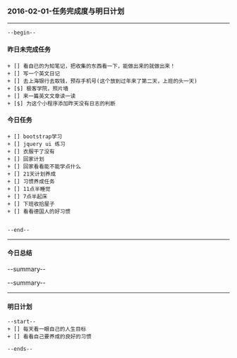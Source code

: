 ### 2016-02-01-任务完成度与明日计划

----------------------------------------------------------------------------------------------------------
    --begin--
#### 昨日未完成任务
    + [] 看自已的为知笔记，把收集的东西看一下，能做出来的就做出来！
    + [] 写一个英文日记
    + [] 去上海银行去取钱，预存手机号(这个放到过年来了第二天，上班的头一天)
    + [$] 极客学院，照片墙
    + [] 来一篇英文文章读一读
    + [$] 为这个小程序添加昨天没有日志的判断

#### 今日任务
    + [] bootstrap学习
    + [] jquery ui 练习
    + [] 衣服干了没有
    + [] 回家计划
    + [] 回家看看能不能学点什么
    + [] 21天计划养成
    + [] 习惯养成任务
    + [] 11点半睡觉
    + [] 7点半起床
    + [] 下班收拾屋子
    + [] 看看德国人的好习惯
    
    
	--end--

----------------------------------------------------------------------------------------------------------
#### 今日总结
--summary--


--summary--

----------------------------------------------------------------------------------------------------------
#### 明日计划
    --start--
    + [] 每天看一眼自己的人生目标
    + [] 看看自己要养成的良好的习惯
    
    --ends--

